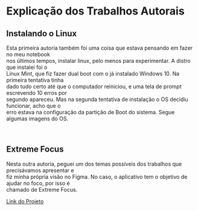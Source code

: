 <h1>Explicação dos Trabalhos Autorais</h1>
<h2>Instalando o Linux</h2>
<p>Esta primeira autoria também foi uma coisa que estava pensando em fazer no meu notebook<br>nos últimos tempos, instalar linux, pelo menos para experimentar. A distro que instalei foi o<br>Linux Mint, que fiz fazer dual boot com o já instalado Windows 10. Na primeira tentativa tinha<br>dado tudo certo até que o computador reiniciou, e uma tela de prompt escrevendo 10 erros por<br>segundo apareceu. Mas na segunda tentativa de instalação o OS decidiu funcionar, acho que o<br>erro estava na configuração da partição de Boot do sistema. Segue algumas imagens do OS.</p><br>
<h2>Extreme Focus</h2>
<p>Nesta outra autoria, peguei um dos temas possíveis dos trabalhos que precisávamos apresentar e<br>fiz minha própria visão no Figma. No caso, o aplicativo tem o objetivo de ajudar no foco, por isso é<br>chamado de Extreme Focus.</p>
<a href="https://www.figma.com/file/QqpoxG1rgBYjQ2QHkY3Qnq/Extreme-Focus?node-id=0%3A1&t=X81xNdBqpS5i4c39-1">Link do Projeto</a>
